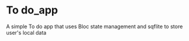# To do_app
A simple To do app that uses Bloc state management and sqflite to store user's local data
